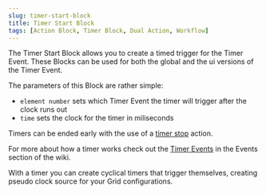 ```yaml
---
slug: timer-start-block
title: Timer Start Block
tags: [Action Block, Timer Block, Dual Action, Workflow]
---
```


The Timer Start Block allows you to create a timed trigger for the Timer Event. These Blocks can be used for both the global and the ui versions of the Timer Event.

The parameters of this Block are rather simple:
- `element number` sets which Timer Event the timer will trigger after the clock runs out
- `time` sets the clock for the timer in miliseconds

Timers can be ended early with the use of a [timer stop](../timer/timer-stop) action.

For more about how a timer works check out the [Timer Events](/docs/wiki/events/ui-events/timer-event) in the Events section of the wiki.

With a timer you can create cyclical timers that trigger themselves, creating pseudo clock source for your Grid configurations.
